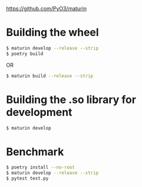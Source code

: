 https://github.com/PyO3/maturin

# Building the wheel

```bash
$ maturin develop --release --strip
$ poetry build
```

OR

```bash
$ maturin build --release --strip
```

# Building the .so library for development

```bash
$ maturin develop
```

# Benchmark

```bash
$ poetry install --no-root
$ maturin develop --release --strip
$ pytest test.py
```

